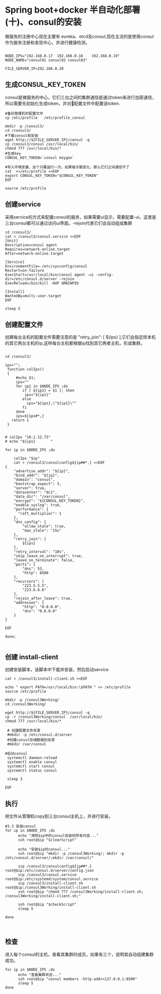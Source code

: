  # Spring boot+docker 半自动化部署(十)、consul的安装

微服务的注册中心现在主要有 eureka、etcd及consul,现在主流的是使用consul作为服务注册和发现中心，并进行健康检测。

 ```

NODE_IPS="192.168.0.17  192.168.0.18    192.168.0.19"
NODE_NAME="consul01 consul02 consul03"

FILE_SERVER_IP=192.168.0.20

 ```

 ## 生成CONSUL_KEY_TOKEN
consul是微服务的中心，它们三台之间的集群通信是通过token来进行加密通信，所以需要先初始化生成token，并对配置文件中配置该token.

 ```
 #备份管理机的配置文件 
cp /etc/profile   /etc/profile_consul

mkdir -p /consul3/
cd /consul3/
#下载consul和安装
wget http://${FILE_SERVER_IP}/consul -q
cp /consul3/consul /usr/local/bin/
chmod 777 /usr/local/bin/*
#生成key
CONSUL_KEY_TOKEN=`consul keygen`

#写入环境变量，这个只要运行一次，如果每次都变化，那么它们之间通信不了
cat  >>/etc/profile <<EOF
export CONSUL_KEY_TOKEN="$CONSUL_KEY_TOKEN"
EOF

source /etc/profile

 ```


  ## 创建service
采用service的方式来配置consul的服务，如果需要ui显示，需要配置-ui，这里是三台consul都可以通过访问ui界面。-rejoin代表它们会自动组成集群

```
cd /consul3/
cat > /consul3/consul.service <<EOF
[Unit]
Description=consul agent
Requires=network-online.target
After=network-online.target

[Service]
EnvironmentFile=-/etc/sysconfig/consul
Restart=on-failure
ExecStart=/usr/local/bin/consul agent -ui -config-dir=/etc/consul.d/server -rejoin
ExecReload=/bin/kill -HUP $MAINPID

[Install]
WantedBy=multi-user.target
EOF

sleep 5

```

## 创建配置文件 
创建每台主机的配置文件需要注意的是  "retry_join": [     ${ips}  ],它们会指定除本机的其它两台主机的ip,这样每台主机都根据ip找到其它两者主机，形成集群。

```

cd /consul3/

ips="";
 function calIps()
 {
     #echo $1;
     ips=""
     for ip1 in $NODE_IPS ;do
        if [ ${ip1} = $1 ]; then
         ips="${ips}"
        else         
          ips="${ips},\"${ip1}\""
        fi
     done
     ips=${ips#*,}   
   return 1
 }


# calIps "10.1.12.73"
# echo "${ips}       "

for ip in $NODE_IPS ;do

    calIps "$ip"
    cat > /consul3/consulconfig${ip##*.} <<EOF
{
    "advertise_addr": "${ip}",
    "bind_addr": "${ip}",
    "domain": "consul",
    "bootstrap_expect": 3,
    "server": true,
    "datacenter": "dc1",
    "data_dir": "/var/consul",
    "encrypt": "${CONSUL_KEY_TOKEN}",
    "enable_syslog": true,
    "performance": {
      "raft_multiplier": 1
    },
    "dns_config": {
        "allow_stale": true,
        "max_stale": "15s"
    },
    "retry_join": [
        ${ips}
    ],
    "retry_interval": "10s",
    "skip_leave_on_interrupt": true,
    "leave_on_terminate": false,
    "ports": {
        "dns": 53,
        "http": 8500
    },
    "recursors": [
        "223.5.5.5",
        "223.6.6.6"
    ],
    "rejoin_after_leave": true,
    "addresses": {
        "http": "0.0.0.0",
        "dns": "0.0.0.0"
    }
}

EOF

done;


```


## 创建 install-client
创建安装脚本，该脚本中下载并安装，然后启动service

```
cat > /consul3/install-client.sh <<EOF

echo " export PATH=/usr/local/bin:\$PATH " >> /etc/profile
source /etc/profile

mkdir -p /consul3Working/
cd /consul3Working/

wget http://${FILE_SERVER_IP}/consul -q
cp -r /consul3Working/consul  /usr/local/bin/
chmod 777 /usr/local/bin/*

 # 创建配置文件目录
 #mkdir -p /etc/consul.d/server
 #创建consul存储数据的目录
 #mkdir /var/consul

#启动consul
 systemctl daemon-reload
 systemctl enable consul
 systemctl start consul
 systemctl status consul

 sleep 3

EOF

```

## 执行
把文件从管理机copy到三台consul主机上，并进行安装。

```
#3.3 安装consul
for ip in $NODE_IPS ;do
      echo "清除$ip中的consul安装的所有内容..."
      ssh root@$ip "$clearScript"

      echo "安装$ip的consul..."
      ssh root@$ip "mkdir -p /consul3Working/; mkdir -p /etc/consul.d/server/;mkdir /var/consul/"

      scp /consul3/consulconfig${ip##*.}  root@$ip:/etc/consul.d/server/config.json
      scp /consul3/consul.service    root@$ip:/etc/systemd/system/consul.service
      scp /consul3/install-client.sh  root@$ip:/consul3Working/install-client.sh
      ssh root@$ip "chmod 777 /consul3Working/install-client.sh; /consul3Working/install-client.sh;"

      ssh root@$ip "$checkScript"
      sleep 5

done



```


## 检查
进入每个consul的主机，查看其集群的成员，如果有三个，说明其自动组建集群成功。
```
for ip in $NODE_IPS ;do
      echo "查看集群状态..."     
      ssh root@$ip "consul members -http-addr=127.0.0.1:8500"
      sleep 5
done


```

